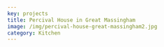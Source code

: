 ```yaml
---
key: projects
title: Percival House in Great Massingham
image: /img/percival-house-great-massingham2.jpg
category: Kitchen
---
```


